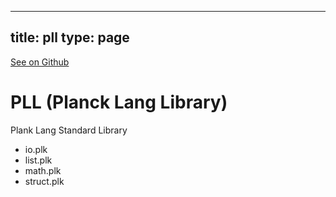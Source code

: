 
---
title: pll
type: page
---

[See on Github](https://github.com/jakeroggenbuck/pll/)

# PLL (Planck Lang Library)
Plank Lang Standard Library

- io.plk
- list.plk
- math.plk
- struct.plk
